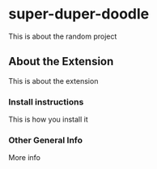 # super-duper-doodle
This is about the random project

## About the Extension
This is about the extension

### Install instructions
  This is how you install it

### Other General Info
More info
